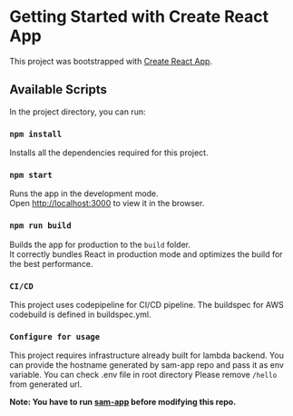 # Getting Started with Create React App

This project was bootstrapped with [Create React App](https://github.com/facebook/create-react-app).

## Available Scripts

In the project directory, you can run:

### `npm install`

Installs all the dependencies required for this project.

### `npm start`

Runs the app in the development mode.\
Open [http://localhost:3000](http://localhost:3000) to view it in the browser.

### `npm run build`

Builds the app for production to the `build` folder.\
It correctly bundles React in production mode and optimizes the build for the best performance.

### `CI/CD`

This project uses codepipeline for CI/CD pipeline.
The buildspec for AWS codebuild is defined in buildspec.yml.

### `Configure for usage`

This project requires infrastructure already built for lambda backend.
You can provide the hostname generated by sam-app repo and pass it as env variable. 
You can check .env file in root directory
Please remove `/hello` from generated url. 

**Note: You have to run [sam-app](https://github.com/rushikeshkoli/mw-sls) before modifying this repo.**
